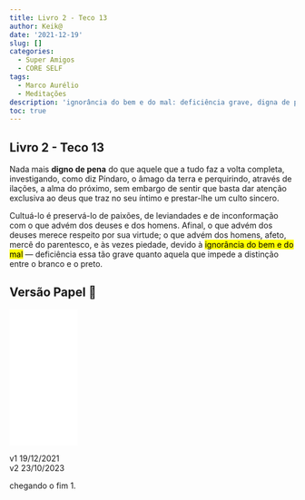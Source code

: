 ```yaml
---
title: Livro 2 - Teco 13
author: Keik@
date: '2021-12-19'
slug: []
categories:
  - Super Amigos
  - CORE SELF
tags:
  - Marco Aurélio
  - Meditações
description: 'ignorância do bem e do mal: deficiência grave, digna de pena'
toc: true
---
```


## Livro 2 - Teco 13

Nada mais **digno de pena** do que aquele que a tudo faz a volta completa, investigando, como diz Píndaro, o âmago da terra e perquirindo, através de ilações, a alma do próximo, sem embargo de sentir que basta dar atenção exclusiva ao deus que traz no seu íntimo e prestar-lhe um culto sincero. 

Cultuá-lo é preservá-lo de paixões, de leviandades e de inconformação com o que advém dos deuses e dos homens. Afinal, o que advém dos deuses merece respeito por sua virtude; o que advém dos homens, afeto, mercê do parentesco, e às vezes piedade, devido à <mark>ignorância do bem e do mal</mark> — deficiência essa tão grave quanto aquela que impede a distinção entre o branco e o preto.



## Versão Papel :book:
<iframe style="width:120px;height:240px;" marginwidth="0" marginheight="0" scrolling="no" frameborder="0" src="//ws-na.amazon-adsystem.com/widgets/q?ServiceVersion=20070822&OneJS=1&Operation=GetAdHtml&MarketPlace=BR&source=ss&ref=as_ss_li_til&ad_type=product_link&tracking_id=mundodekeika-20&language=pt_BR&marketplace=amazon&region=BR&placement=B092FVY4BB&asins=B092FVY4BB&linkId=37c5ec14221f61f811029aa88b520891&show_border=true&link_opens_in_new_window=true"></iframe>

v1 19/12/2021  
v2 23/10/2023  

chegando o fim 1. 
